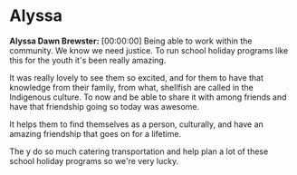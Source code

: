 # Alyssa

**Alyssa Dawn Brewster:** [00:00:00] Being able to work within the community. We know we need justice. To run school holiday programs like this for the youth it's been really amazing.

It was really lovely to see them so excited, and for them to have that knowledge from their family, from what, shellfish are called in the Indigenous culture. To now and be able to share it with among friends and have that friendship going so today was awesome.

It helps them to find themselves as a person, culturally, and have an amazing friendship that goes on for a lifetime.

The y do so much catering transportation and help plan a lot of these school holiday programs so we're very lucky.

